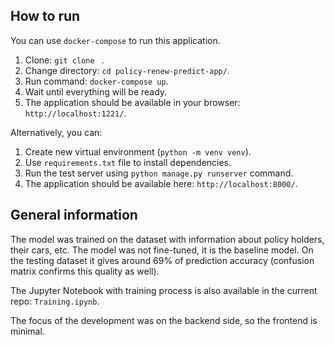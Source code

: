 ## How to run

You can use `docker-compose` to run this application.  

1) Clone: `git clone ` .  
2) Change directory: `cd policy-renew-predict-app/`.   
3) Run command: `docker-compose up`.  
4) Wait until everything will be ready.  
5) The application should be available in your browser: `http://localhost:1221/`.  

Alternatively, you can: 
1) Create new virtual environment (`python -m venv venv`).  
2) Use `requirements.txt` file to install dependencies. 
3) Run the test server using `python manage.py runserver` command.  
4) The application should be available here: `http://localhost:8000/`.   

## General information

The model was trained on the dataset with information about policy holders, their cars, etc.
The model was not fine-tuned, it is the baseline model.
On the testing dataset it gives around 69% of prediction accuracy 
(confusion matrix confirms this quality as well).

The Jupyter Notebook with training process is also available in the current repo:
`Training.ipynb`.

The focus of the development was on the backend side, so the frontend is minimal.
